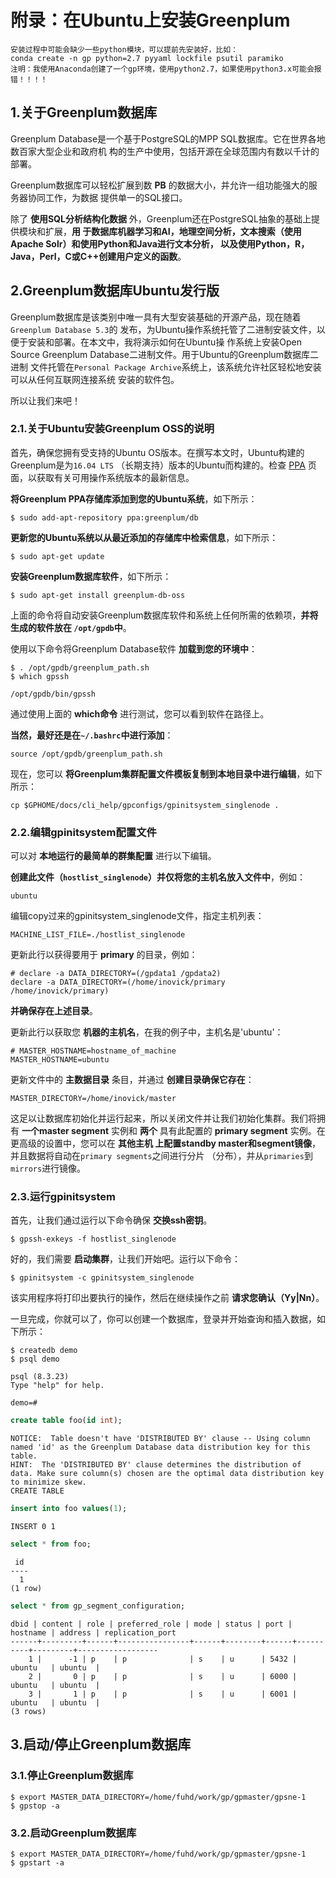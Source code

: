 附录：在Ubuntu上安装Greenplum
================================================================================
```
安装过程中可能会缺少一些python模块，可以提前先安装好，比如：
conda create -n gp python=2.7 pyyaml lockfile psutil paramiko
注明：我使用Anaconda创建了一个gp环境，使用python2.7，如果使用python3.x可能会报错！！！！
```
## 1.关于Greenplum数据库
Greenplum Database是一个基于PostgreSQL的MPP SQL数据库。它在世界各地数百家大型企业和政府机
构的生产中使用，包括开源在全球范围内有数以千计的部署。

Greenplum数据库可以轻松扩展到数 **PB** 的数据大小，并允许一组功能强大的服务器协同工作，为数据
提供单一的SQL接口。

除了 **使用SQL分析结构化数据** 外，Greenplum还在PostgreSQL抽象的基础上提供模块和扩展，**用
于数据库机器学习和AI，地理空间分析，文本搜索（使用Apache Solr）和使用Python和Java进行文本分析，
以及使用Python，R，Java，Perl，C或C++创建用户定义的函数**。

## 2.Greenplum数据库Ubuntu发行版
Greenplum数据库是该类别中唯一具有大型安装基础的开源产品，现在随着`Greenplum Database 5.3`的
发布，为Ubuntu操作系统托管了二进制安装文件，以便于安装和部署。在本文中，我将演示如何在Ubuntu操
作系统上安装Open Source Greenplum Database二进制文件。用于Ubuntu的Greenplum数据库二进制
文件托管在`Personal Package Archive`系统上，该系统允许社区轻松地安装可以从任何互联网连接系统
安装的软件包。

所以让我们来吧！

### 2.1.关于Ubuntu安装Greenplum OSS的说明
首先，确保您拥有受支持的Ubuntu OS版本。在撰写本文时，Ubuntu构建的Greenplum是为`16.04 LTS`
（长期支持）版本的Ubuntu而构建的。检查 [PPA](https://launchpad.net/~greenplum/+archive/ubuntu/db)
页面，以获取有关可用操作系统版本的最新信息。

**将Greenplum PPA存储库添加到您的Ubuntu系统**，如下所示：
```shell
$ sudo add-apt-repository ppa:greenplum/db
```
**更新您的Ubuntu系统以从最近添加的存储库中检索信息**，如下所示：
```shell
$ sudo apt-get update
```
**安装Greenplum数据库软件**，如下所示：
```shell
$ sudo apt-get install greenplum-db-oss
```
上面的命令将自动安装Greenplum数据库软件和系统上任何所需的依赖项，**并将生成的软件放在
`/opt/gpdb`中**。

使用以下命令将Greenplum Database软件 **加载到您的环境中**：
```shell
$ . /opt/gpdb/greenplum_path.sh
$ which gpssh
```
```
/opt/gpdb/bin/gpssh
```
通过使用上面的 **which命令** 进行测试，您可以看到软件在路径上。

**当然，最好还是在`~/.bashrc`中进行添加**：
```shell
source /opt/gpdb/greenplum_path.sh
```

现在，您可以 **将Greenplum集群配置文件模板复制到本地目录中进行编辑**，如下所示：
```shell
cp $GPHOME/docs/cli_help/gpconfigs/gpinitsystem_singlenode .
```

### 2.2.编辑gpinitsystem配置文件
可以对 **本地运行的最简单的群集配置** 进行以下编辑。

**创建此文件（`hostlist_singlenode`）并仅将您的主机名放入文件中**，例如：
```
ubuntu
```
编辑copy过来的gpinitsystem_singlenode文件，指定主机列表：
```shell
MACHINE_LIST_FILE=./hostlist_singlenode
```

更新此行以获得要用于 **primary** 的目录，例如：
```shell
# declare -a DATA_DIRECTORY=(/gpdata1 /gpdata2)
declare -a DATA_DIRECTORY=(/home/inovick/primary /home/inovick/primary)
```
**并确保存在上述目录**。

更新此行以获取您 **机器的主机名**，在我的例子中，主机名是'ubuntu'：
```shell
# MASTER_HOSTNAME=hostname_of_machine
MASTER_HOSTNAME=ubuntu
```

更新文件中的 **主数据目录** 条目，并通过 **创建目录确保它存在**：
```shell
MASTER_DIRECTORY=/home/inovick/master
```
这足以让数据库初始化并运行起来，所以关闭文件并让我们初始化集群。我们将拥有 **一个master segment**
实例和 **两个** 具有此配置的 **primary segment** 实例。在更高级的设置中，您可以在 **其他主机
上配置standby master和segment镜像**，并且数据将自动在`primary segments`之间进行分片
（分布），并从`primaries`到`mirrors`进行镜像。

### 2.3.运行gpinitsystem
首先，让我们通过运行以下命令确保 **交换ssh密钥**。
```shell
$ gpssh-exkeys -f hostlist_singlenode
```
好的，我们需要 **启动集群**，让我们开始吧。运行以下命令：
```shell
$ gpinitsystem -c gpinitsystem_singlenode
```
该实用程序将打印出要执行的操作，然后在继续操作之前 **请求您确认（Yy|Nn）**。

一旦完成，你就可以了，你可以创建一个数据库，登录并开始查询和插入数据，如下所示：
```shell
$ createdb demo
$ psql demo
```
```
psql (8.3.23)
Type "help" for help.

demo=#
```
```sql
create table foo(id int);
```
```
NOTICE:  Table doesn't have 'DISTRIBUTED BY' clause -- Using column named 'id' as the Greenplum Database data distribution key for this table.
HINT:  The 'DISTRIBUTED BY' clause determines the distribution of data. Make sure column(s) chosen are the optimal data distribution key to minimize skew.
CREATE TABLE
```
```sql
insert into foo values(1);
```
```
INSERT 0 1
```
```sql
select * from foo;
```
```
 id
----
  1
(1 row)
```
```sql
select * from gp_segment_configuration;
```
```
dbid | content | role | preferred_role | mode | status | port | hostname | address | replication_port
------+---------+------+----------------+------+--------+------+----------+---------+------------------
    1 |      -1 | p    | p              | s    | u      | 5432 | ubuntu   | ubuntu  |                 
    2 |       0 | p    | p              | s    | u      | 6000 | ubuntu   | ubuntu  |                 
    3 |       1 | p    | p              | s    | u      | 6001 | ubuntu   | ubuntu  |                 
(3 rows)
```

## 3.启动/停止Greenplum数据库

### 3.1.停止Greenplum数据库
```shell
$ export MASTER_DATA_DIRECTORY=/home/fuhd/work/gp/gpmaster/gpsne-1
$ gpstop -a
```

### 3.2.启动Greenplum数据库
```shell
$ export MASTER_DATA_DIRECTORY=/home/fuhd/work/gp/gpmaster/gpsne-1
$ gpstart -a
```
